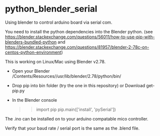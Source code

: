 # python_blender_serial
Using blender to control arduino board via serial com.


You need to install the python dependencies into the Blender python. (see https://blender.stackexchange.com/questions/56011/how-to-use-pip-with-blenders-bundled-python and https://blender.stackexchange.com/questions/81957/blender-2-78c-on-centos-python-environment)

This is working on Linux/Mac using Blender v2.78.

- Open your Blender /Contents/Resources//usr/lib/blender/2.78/python/bin/
- Drop pip into bin folder (try the one in this repository) or Download get-pip.py 
- In the Blender console 
    
    >> import pip
    >> pip.main(['install', 'pySerial'])


The .ino can be installed on to your arduino compatable mico controller.

Verify that your baud rate / serial port is the same as the .blend file.
